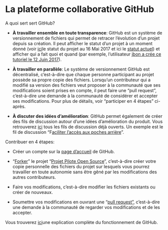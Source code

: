La plateforme collaborative GitHub
==================================

A quoi sert sert GitHub?

-   **À travailler ensemble en toute transparence**: GitHub est un système de
    versionnement de fichiers qui permet de retracer l’évolution d’un projet
    depuis sa création. Il peut afficher le statut d’un projet à un moment donné
    (voir
    [ici](https://github.com/Raidlight/Projet-Pilote-Open-Source/tree/070fe9f6a15e9507612fdf21694784dca48d147f)le
    statut du projet au 16 Mai 2017 et ici le [statut
    actuel](https://github.com/Raidlight/Projet-Pilote-Open-Source)) et afficher
    qui a fait quoi et quand (par exemple, l’utilisateur [jbon a crée ce
    tutoriel le 12 Juin
    2017](https://github.com/Raidlight/Projet-Pilote-Open-Source/commit/cc97fea576658c3ff3385c7b1190c0917f9206e9?short_path=cda9ba7#diff-cda9ba73872e75b3757e5fc360b86ca4)).

-   **À travailler en parallèle**: Le système de versionnement GitHub est
    décentralisé, c’est-à-dire que chaque personne participant au projet possède
    sa propre copie des fichiers. Lorsqu’un contributeur qui a modifié sa
    version des fichiers veut proposer à la communauté que ses modifications
    soient prises en compte, il peut faire une “pull request”, c’est-à-dire une
    demande à la communauté de considérer et accepter ses modifications. Pour
    plus de détails, voir “participer en 4 étapes” ci-après.

-   **À discuter des idées d’amélioration**: GitHub permet également de créer
    des fils de discussion autour d’une idées d’amélioration du produit. Vous
    retrouverez
    [ici](https://github.com/Raidlight/Projet-Pilote-Open-Source/issues) tous
    les fils de discussion déjà ouverts. Un exemple est le fil de discussion
    “F[aciliter l’accès aux poches
    arrière](https://github.com/Raidlight/Projet-Pilote-Open-Source/issues/1)”.

Contribuer en 4 étapes:

-   Créer un compte sur la [page d’accueil](https://github.com/) de GitHub.

-   “[Forker](https://guides.github.com/activities/forking/)” le projet “[Projet
    Pilote Open
    Source](https://github.com/Raidlight/Projet-Pilote-Open-Source)”,
    c’est-à-dire créer votre copie personnelle des fichiers du projet sur
    lesquels vous pourrez travailler en toute autonomie sans être gêné par les
    modifications des autres contributeurs.

-   Faire vos modifications, c’est-à-dire modifier les fichiers existants ou
    créer de nouveaux.

-   Soumettre vos modifications en ouvrant une “[pull
    request”](https://help.github.com/articles/creating-a-pull-request/),
    c’est-à-dire une demande à la communauté de regarder vos modifications et de
    les accepter.

Vous trouverez [ici](https://guides.github.com/introduction/flow/)une
explication complète du fonctionnement de GitHub.
